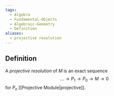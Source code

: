 ```yaml
---
tags:
  - Algebra
  - Fundamental-Objects
  - Algebraic-Geometry
  - Definition
aliases:
  - projective resolution
---
```

## Definition

A *projective resolution* of $M$ is an exact sequence 
$$
\dots\to P_{1}\to P_{0}\to M\to 0
$$
for $P_{n}$ [[Projective Module|projective]].